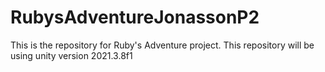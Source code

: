 # RubysAdventureJonassonP2
This is the repository for Ruby's Adventure project.
This repository will be using unity version 2021.3.8f1
